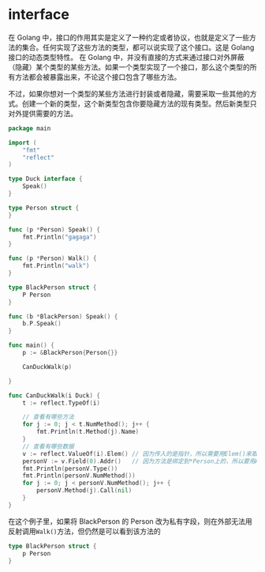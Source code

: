 # interface

在 Golang 中，接口的作用其实是定义了一种约定或者协议，也就是定义了一些方法的集合。任何实现了这些方法的类型，都可以说实现了这个接口。这是 Golang 接口的动态类型特性。
在 Golang 中，并没有直接的方式来通过接口对外屏蔽（隐藏）某个类型的某些方法。如果一个类型实现了一个接口，那么这个类型的所有方法都会被暴露出来，不论这个接口包含了哪些方法。

不过，如果你想对一个类型的某些方法进行封装或者隐藏，需要采取一些其他的方式。创建一个新的类型，这个新类型包含你要隐藏方法的现有类型。然后新类型只对外提供需要的方法。

```go
package main

import (
	"fmt"
	"reflect"
)

type Duck interface {
	Speak()
}

type Person struct {
}

func (p *Person) Speak() {
	fmt.Println("gagaga")
}

func (p *Person) Walk() {
	fmt.Println("walk")
}

type BlackPerson struct {
	P Person
}

func (b *BlackPerson) Speak() {
	b.P.Speak()
}

func main() {
	p := &BlackPerson{Person{}}

	CanDuckWalk(p)

}

func CanDuckWalk(i Duck) {
	t := reflect.TypeOf(i)

	// 查看有哪些方法
	for j := 0; j < t.NumMethod(); j++ {
		fmt.Println(t.Method(j).Name)
	}
	// 查看有哪些数据
	v := reflect.ValueOf(i).Elem() // 因为传入的是指针，所以需要用Elem()来取值, v 是 BlackPerson
	personV := v.Field(0).Addr()   // 因为方法是绑定到*Person上的，所以要用Addr()来获取指针
	fmt.Println(personV.Type())
	fmt.Println(personV.NumMethod())
	for j := 0; j < personV.NumMethod(); j++ {
		personV.Method(j).Call(nil)
	}
}

```

在这个例子里，如果将 BlackPerson 的 Person 改为私有字段，则在外部无法用反射调用`Walk()`方法，但仍然是可以看到该方法的

```go
type BlackPerson struct {
	p Person
}
```

